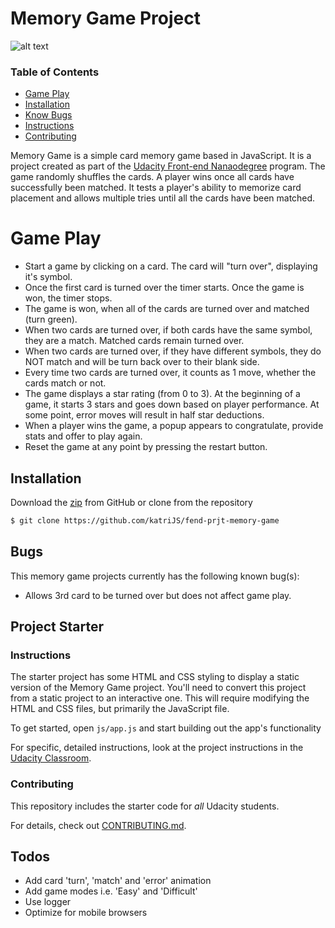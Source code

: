 # Memory Game Project

![alt text](../img/memorygame.png)

### Table of Contents

* [Game Play](#gameplay)
* [Installation](#installation)
* [Know Bugs](#bugs)
* [Instructions](#instructions)
* [Contributing](#contributing)


Memory Game is a simple card memory game based in JavaScript. It is a project created as part of the [Udacity Front-end Nanaodegree] program. The game randomly shuffles the cards. A player wins once all cards have successfully been matched. It tests a player's ability to memorize card placement and allows multiple tries until all the cards have been matched.


# Game Play

  - Start a game by clicking on a card. The card will "turn over", displaying it's symbol.
  - Once the first card is turned over the timer starts. Once the game is won, the timer stops.
  - The game is won, when all of the cards are turned over and matched (turn green).
  - When two cards are turned over, if both cards have the same symbol, they are a match. Matched cards remain turned over.
  - When two cards are turned over, if they have different symbols, they do NOT match and will be turn back over to their blank side.
  - Every time two cards are turned over, it counts as 1 move, whether the cards match or not.
  - The game displays a star rating (from 0 to 3). At the beginning of a game, it starts 3 stars and goes down based on player performance. At some point, error moves will result in half star deductions.
  - When a player wins the game, a popup appears to congratulate, provide stats and offer to play again.
  - Reset the game at any point by pressing the restart button.


## Installation



Download the [zip] from GitHub or clone from the repository
```sh
$ git clone https://github.com/katriJS/fend-prjt-memory-game
```


## Bugs

This memory game projects currently has the following known bug(s):
  - Allows 3rd card to be turned over but does not affect game play.



## Project Starter

### Instructions
The starter project has some HTML and CSS styling to display a static version of the Memory Game project. You'll need to convert this project from a static project to an interactive one. This will require modifying the HTML and CSS files, but primarily the JavaScript file.

To get started, open `js/app.js` and start building out the app's functionality

For specific, detailed instructions, look at the project instructions in the [Udacity Classroom](https://classroom.udacity.com/me).

### Contributing

This repository includes the starter code for _all_ Udacity students.

For details, check out [CONTRIBUTING.md](CONTRIBUTING.md).


## Todos

 - Add card 'turn', 'match' and 'error' animation
 - Add game modes i.e. 'Easy' and 'Difficult'
 - Use logger
 - Optimize for mobile browsers



[//]: # (These are reference links used in the body of this note and get stripped out when the markdown processor does its job. There is no need to format nicely because it shouldn't be seen. Thanks SO - http://stackoverflow.com/questions/4823468/store-comments-in-markdown-syntax)


   [Udacity Front-end Nanaodegree]: <https://www.udacity.com/course/front-end-web-developer-nanodegree--nd0011>
   [git-repo-url]: <https://github.com/joemccann/dillinger.git>
   [zip]: <https://github.com/katriJS/fend-prjt-memory-game/archive/master.zip>
